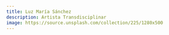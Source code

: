 ```yaml
---
title: Luz María Sánchez
description: Artista Transdisciplinar
image: https://source.unsplash.com/collection/225/1280x500
---
```


